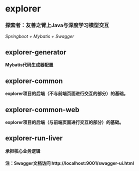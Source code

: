 # explorer
### 探索者：友善之臂上Java与深度学习模型交互
*Springboot + Mybatis + Swagger*

## explorer-generator
**Mybatis代码生成器配置**

## explorer-common
**explorer项目的后端（不与前端页面进行交互的部分）的基础。**

## explorer-common-web
**explorer项目的后端（与前端页面进行交互的部分）的基础。**

## explorer-run-liver
**承担核心业务逻辑**

#### 注：Swagger文档访问 http://localhost:9001/swagger-ui.html

